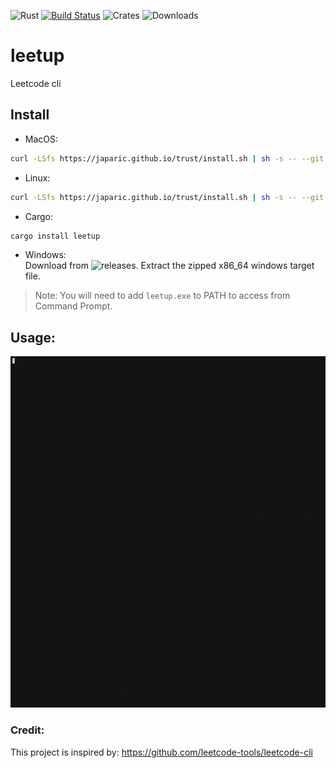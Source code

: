 ![Rust](https://github.com/dragfire/leetup/workflows/Rust/badge.svg)   [![Build Status](https://travis-ci.org/dragfire/leetup.svg?branch=master)](https://travis-ci.org/dragfire/leetup) ![Crates](https://img.shields.io/crates/v/leetup) ![Downloads](https://img.shields.io/crates/d/leetup)
# leetup
Leetcode cli

## Install
- MacOS:
```sh
curl -LSfs https://japaric.github.io/trust/install.sh | sh -s -- --git dragfire/leetup
```

- Linux:
```sh
curl -LSfs https://japaric.github.io/trust/install.sh | sh -s -- --git dragfire/leetup
```

- Cargo:
```sh
cargo install leetup
```
- Windows:  
Download from ![releases](https://github.com/dragfire/leetup/releases). Extract the zipped x86_64 windows target file.
> Note: You will need to add `leetup.exe` to PATH to access from Command Prompt.

## Usage:
<img src="assets/leetup.gif" alt="Leetup" width="950"/>

### Credit:
This project is inspired by: https://github.com/leetcode-tools/leetcode-cli
